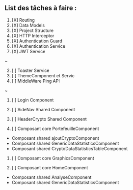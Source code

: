 ## List des tâches à faire :

1. [X] Routing
2. [X] Data Models
3. [X] Project Structure
4. [X] HTTP Interceptor
5. [X] Authentication Guard
6. [X] Authentication Service
7. [X] JWT Service

~

2. [ ] Toaster Service
3. [ ] ThemeComponent et Servic
3. [ ] MiddleWare Ping API

~

1. [ ] Login Component


2. [ ] SideNav Shared Component


3. [ ] HeaderCrypto Shared Component


1. [ ] Composant core PortefeuilleComponent

- Composant shared ajoutCryptoComponent
- Composant shared GenericDataStatisticsComponent
- Composant shared CryptoDataStatisticsTableComponent

1. [ ] Composant core GraphicsComponent


2. [ ] Composant core HomeComponent

- Composant shared AnalyseComponent
- Composant shared GenericDataStatisticsComponent
